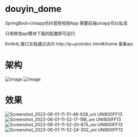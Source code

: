 # douyin_dome
SpringBoot+Uniapp仿抖音短视频App
需要前端uinapp可以私信

只用修改api模块下面的配置即可运行

Knife4j 接口文档通过访问 http://ip+prot/doc.html#/home 查看api
# 架构
![image](https://github.com/vercen/douyin_dome/assets/70558042/460d308a-0b6b-4918-a443-d2a6bf77e2dd)
![image](https://github.com/vercen/douyin_dome/assets/70558042/50b63912-39b0-4095-8c94-a731f59cb78b)

# 效果

![Screenshot_2023-06-01-11-51-48-628_uni UNI800FF13](https://github.com/vercen/douyin_dome/assets/70558042/60a656c8-6492-4d23-b569-7c8810ba507b)
![Screenshot_2023-06-01-11-52-17-198_uni UNI800FF13](https://github.com/vercen/douyin_dome/assets/70558042/63656269-ab10-4064-9b43-0e703a3d70b5)
![Screenshot_2023-06-01-11-52-20-875_uni UNI800FF13](https://github.com/vercen/douyin_dome/assets/70558042/9bd20a3c-2774-4a21-b0c1-b8a4945e2273)
![Screenshot_2023-06-01-11-52-24-302_uni UNI800FF13](https://github.com/vercen/douyin_dome/assets/70558042/118a8284-a64b-48f9-9caa-47308ec1c532)
